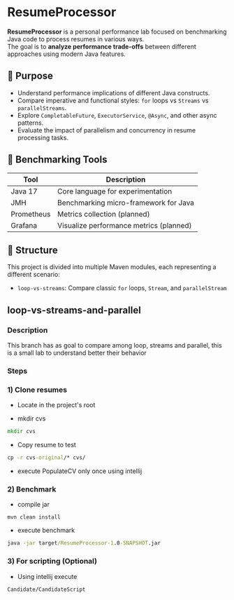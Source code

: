 # ResumeProcessor 

**ResumeProcessor** is a personal performance lab focused on benchmarking Java code to process resumes in various ways.  
The goal is to **analyze performance trade-offs** between different approaches using modern Java features.

## 🎯 Purpose

- Understand performance implications of different Java constructs.
- Compare imperative and functional styles: `for` loops vs `Streams` vs `parallelStreams`.
- Explore `CompletableFuture`, `ExecutorService`, `@Async`, and other async patterns.
- Evaluate the impact of parallelism and concurrency in resume processing tasks.

## 🧪 Benchmarking Tools

| Tool        | Description                            |
|-------------|----------------------------------------|
| Java 17     | Core language for experimentation      |
| JMH         | Benchmarking micro-framework for Java  |
| Prometheus  | Metrics collection (planned)           |
| Grafana     | Visualize performance metrics (planned)|

## 📁 Structure

This project is divided into multiple Maven modules, each representing a different scenario:

- `loop-vs-streams`: Compare classic `for` loops, `Stream`, and `parallelStream`

##  loop-vs-streams-and-parallel

### Description
This branch has as goal to compare among loop, streams and parallel, this is a small lab to understand better their behavior

### Steps

### 1) Clone resumes
- Locate in the project's root

- mkdir cvs

```cmd
mkdir cvs
```

- Copy resume to test

```cmd
cp -r cvs-original/* cvs/
```

- execute PopulateCV only once using intellij


### 2) Benchmark
- compile jar
```mvn
mvn clean install
```

- execute benchmark

```cmd
java -jar target/ResumeProcessor-1.0-SNAPSHOT.jar
```

### 3) For scripting (Optional)
- Using intellij execute 
```cmd
Candidate/CandidateScript
```


